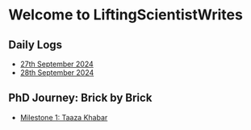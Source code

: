 # Welcome to LiftingScientistWrites

## Daily Logs
- [27th September 2024](./Daily-Logs/log-2024-09-27.md)
- [28th September 2024](./Daily-Logs/log-2024-09-28.md)
 

## PhD Journey: Brick by Brick
- [Milestone 1: Taaza Khabar](./BrickbyBrick/Ep-1.md)

